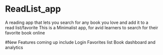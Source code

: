 # ReadList_app
A reading app that lets you search for any book you love and add it to a read list/favorite
This is a Minimalist app, for avid learners to search for their favorite book online

#New Features coming up include
Login
Favorites list
Book dashboard and analytics
